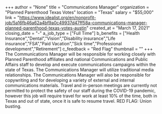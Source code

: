 +++
author = "None"
title = "Communications Manager"
organization = "Planned Parenthood Texas Votes"
location = "Texas"
salary = "$55,000"
link = "https://www.idealist.org/en/nonprofit-job/5a16fb46a62a4bf9a0c49937d47ff58a-communications-manager-planned-parenthood-texas-votes-austin"
created_at = "March 17, 2021"
closing_date = "-"
a_job_type = ["Full Time"]
b_benefits = ["Health Insurance","Dental","Vision","Disability insurance","Life insurance","FSA","Paid Vacation","Sick time","Professional development","Retirement"]
c_feedback = "Red Flag"
thumbnail = ""
+++
The Communications Manager will be responsible for working closely with Planned Parenthood affiliates and national Communications and Public Affairs staff to develop and execute communications campaigns within the state of Texas. The Communications Manager will utilize traditional media relationships. The Communications Manager will also be responsible for copywriting and for developing a variety of external and internal communications materials. Travel and in-person meetings are currently not permitted to protect the safety of our staff during the COVID-19 pandemic, however this job will require travel for work at least 10% of the time, both in Texas and out of state, once it is safe to resume travel. RED FLAG: Union busting.